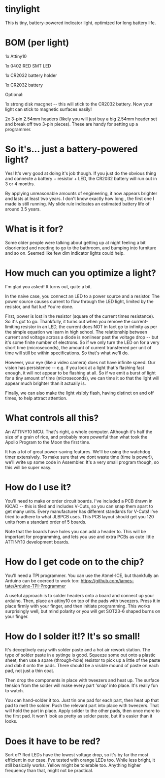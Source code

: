# tinylight
This is tiny, battery-powered indicator light, optimized for long battery life.

# BOM (per light)

1x Attiny10

1x 0402 RED SMT LED

1x CR2032 battery holder

1x CR2032 battery

Optional:

1x strong disk macgnet -- this will stick to the CR2032 battery. Now your light can stick to magnetic surfaces easily!

2x 3-pin 2.54mm headers (likely you will just buy a big 2.54mm header set and break off two 3-pin pieces). These are handy for setting up a programmer.

# So it's... just a battery-powered light?
Yes! It's very good at doing it's job though. If you just do the obvious thing and connecte a battery + resistor + LED, the CR2032 battery will run out in 3 or 4 months.

By applying unreasonable amounts of engineering, it now appears brighter and lasts at least two years. I don't know exactly how long , the first one I made is still running. My slide rule indicates an estimated battery life of around 3.5 years.

# What is it for?
Some older people were talking about getting up at night feeling a bit disoriented and needing to go to the bathroom, and bumping into furniture and so on. Seemed like few dim indicator lights could help.

# How much can you optimize a light?
I'm glad you asked! It turns out, quite a bit.

In the naive case, you connect an LED to a power source and a resistor. The power source causes current to flow through the LED light, limited by the resistor, and fiat lux! You're done.

First, power is lost in the resistor (square of the current times resistance). So it's got to go. Thankfully, it turns out when you remove the current-limiting resistor in an LED, the current does NOT in fact go to infinity as per the simple equation we learn in high school. The relationship between current and voltage across a diode is nonlinear past the voltage drop -- but it's some finite number of electrons. So if we only turn the LED on for a very short time (microseconds), the amount of current transferred per unit of time will still be within specifications. So that's what we'll do.

However, your eye (like a video camera) does not have infinite speed. Our vision has persistence -- e.g. if you look at a light that's flashing fast enough, it will not appear to be flashing at all. So if we emit a burst of light for a tiny amount of time (microseconds), we can time it so that the light will appear much brighter than it actually is.

Finally, we can also make the light visibly flash, having distinct on and off times, to help attract attention.

# What controls all this?

An ATTINY10 MCU. That's right, a whole computer. Although it's half the size of a grain of rice, and probably more powerful than what took the Apollo Program to the Moon the first time.

It has a lot of great power-saving features. We'll be using the watchdog timer extensively. To make sure that we dont waste time (time is power!), we'll write up some code in Assembler. It's a very small program though, so this will be super easy.

# How do I use it?

You'll need to make or order circuit boards. I've included a PCB drawn in KiCAD -- this is tiled and includes V-Cuts, so you can snap them apart to get many units. Every manufacturer has different standards for V-Cuts! I've tried to adhere to what JLBPCB uses. This PCB layout should get you 120 units from a standard order of 5 boards.

Note that the boards have holes you can add a header to. This will be important for programming, and lets you use and extra PCBs as cute little ATTINY10 development boards.

# How do I get code on to the chip?

You'll need a TPI programmer. You can use the Atmel-ICE, but thankfully an Arduino can be coerced to work too: https://github.com/james-tate/Arduino-TPI-Programmer

A useful approach is to solder headers onto a board and connect up your arduino. Then, place an attiny10 on top of the pads with tweezers. Press it in place firmly with your finger, and then initiate programming. This works surprisingly well, but mind polarity or you will get SOT23-6 shaped burns on your finger.

# How do I solder it!? It's so small!

It's deceptively easy with solder paste and a hot air rework station. The type of solder paste in a sytinge is good. Squeeze some out onto a plastic sheet, then use a spare (through-hole) resistor to pick up a little of the paste and dab it onto the pads. There should be a visible mound of paste on each pad, not just a thin coat.

Then drop the components in place with tweezers and heat up. The surface tension from the solder will make every part 'snap' into place. It's really fun to watch.

You can hand-solder it too. Just tin one pad for each part, then heat up that pad to melt the solder. Push the relevant part into place with tweezers. That will hold the part in place. Apply solder to the other pads, then once more to the first pad. It won't look as pretty as solder paste, but it's easier than it looks.

# Does it have to be red?

Sort of? Red LEDs have the lowest voltage drop, so it's by far the most efficient in our case. I've tested with orange LEDs too. While less bright, it still basically works. Yellow might be tolerable too. Anything higher frequency than that, might not be practical.
